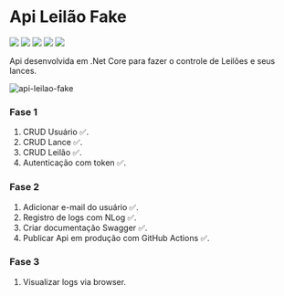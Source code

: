 # Api Leilão Fake

<span><img src="https://img.shields.io/badge/.NET-5C2D91?style=for-the-badge&logo=.net&logoColor=white"/></span>
<span><img src="https://img.shields.io/badge/C%23-239120?style=for-the-badge&logo=c-sharp&logoColor=white"/></span>
<span><img src="https://img.shields.io/badge/PostgreSQL-316192?style=for-the-badge&logo=postgresql&logoColor=white"/></span>
<span><img src="https://img.shields.io/badge/Swagger-85EA2D?style=for-the-badge&logo=Swagger&logoColor=white"/></span>
<span><img src="https://img.shields.io/badge/Docker-2CA5E0?style=for-the-badge&logo=docker&logoColor=white"/></span>

Api desenvolvida em .Net Core para fazer o controle de Leilões e seus lances.

![api-leilao-fake](https://user-images.githubusercontent.com/24979597/96293315-ee3c5180-0fc0-11eb-9401-36638b80f3be.gif)


### Fase 1
1. CRUD Usuário ✅.
2. CRUD Lance ✅.
3. CRUD Leilão ✅.
4. Autenticação com token ✅.

### Fase 2
1. Adicionar e-mail do usuário ✅.
2. Registro de logs com NLog ✅.
3. Criar documentação Swagger ✅.
4. Publicar Api em produção com GitHub Actions ✅.

### Fase 3
1. Visualizar logs via browser.

